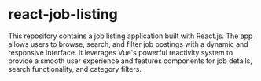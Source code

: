 # react-job-listing
This repository contains a job listing application built with React.js. The app allows users to browse, search, and filter job postings with a dynamic and responsive interface. It leverages Vue's powerful reactivity system to provide a smooth user experience and features components for job details, search functionality, and category filters.
